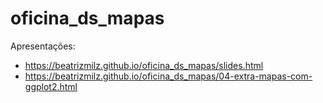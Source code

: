 # oficina_ds_mapas

Apresentações:

- https://beatrizmilz.github.io/oficina_ds_mapas/slides.html
- https://beatrizmilz.github.io/oficina_ds_mapas/04-extra-mapas-com-ggplot2.html
